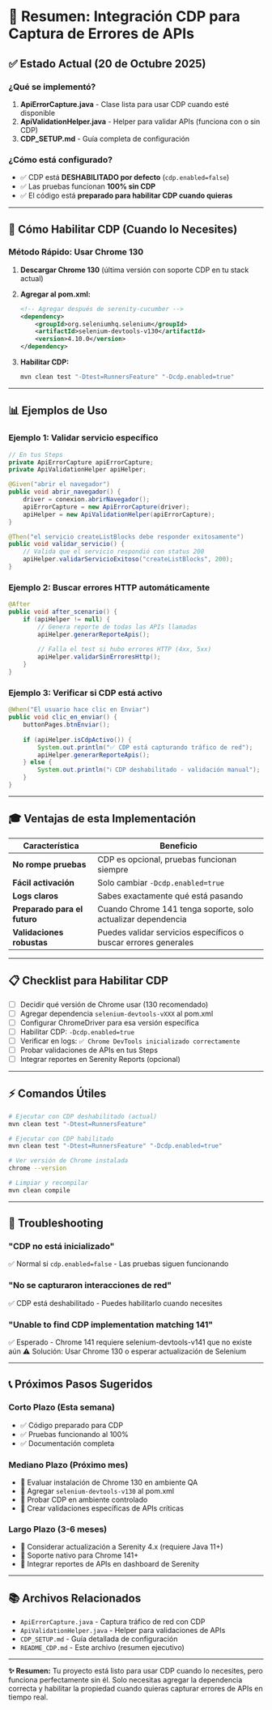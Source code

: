 # 🎯 Resumen: Integración CDP para Captura de Errores de APIs

## ✅ Estado Actual (20 de Octubre 2025)

### ¿Qué se implementó?

1. **ApiErrorCapture.java** - Clase lista para usar CDP cuando esté disponible
2. **ApiValidationHelper.java** - Helper para validar APIs (funciona con o sin CDP)
3. **CDP_SETUP.md** - Guía completa de configuración

### ¿Cómo está configurado?

- ✅ CDP está **DESHABILITADO por defecto** (`cdp.enabled=false`)
- ✅ Las pruebas funcionan **100% sin CDP**
- ✅ El código está **preparado para habilitar CDP cuando quieras**

---

## 🚀 Cómo Habilitar CDP (Cuando lo Necesites)

### Método Rápido: Usar Chrome 130

1. **Descargar Chrome 130** (última versión con soporte CDP en tu stack actual)
   
2. **Agregar al pom.xml:**
   ```xml
   <!-- Agregar después de serenity-cucumber -->
   <dependency>
       <groupId>org.seleniumhq.selenium</groupId>
       <artifactId>selenium-devtools-v130</artifactId>
       <version>4.10.0</version>
   </dependency>
   ```

3. **Habilitar CDP:**
   ```bash
   mvn clean test "-Dtest=RunnersFeature" "-Dcdp.enabled=true"
   ```

---

## 📊 Ejemplos de Uso

### Ejemplo 1: Validar servicio específico

```java
// En tus Steps
private ApiErrorCapture apiErrorCapture;
private ApiValidationHelper apiHelper;

@Given("abrir el navegador")
public void abrir_navegador() {
    driver = conexion.abrirNavegador();
    apiErrorCapture = new ApiErrorCapture(driver);
    apiHelper = new ApiValidationHelper(apiErrorCapture);
}

@Then("el servicio createListBlocks debe responder exitosamente")
public void validar_servicio() {
    // Valida que el servicio respondió con status 200
    apiHelper.validarServicioExitoso("createListBlocks", 200);
}
```

### Ejemplo 2: Buscar errores HTTP automáticamente

```java
@After
public void after_scenario() {
    if (apiHelper != null) {
        // Genera reporte de todas las APIs llamadas
        apiHelper.generarReporteApis();
        
        // Falla el test si hubo errores HTTP (4xx, 5xx)
        apiHelper.validarSinErroresHttp();
    }
}
```

### Ejemplo 3: Verificar si CDP está activo

```java
@When("El usuario hace clic en Enviar")
public void clic_en_enviar() {
    buttonPages.btnEnviar();
    
    if (apiHelper.isCdpActivo()) {
        System.out.println("✅ CDP está capturando tráfico de red");
        apiHelper.generarReporteApis();
    } else {
        System.out.println("ℹ️ CDP deshabilitado - validación manual");
    }
}
```

---

## 🎓 Ventajas de esta Implementación

| Característica | Beneficio |
|----------------|-----------|
| **No rompe pruebas** | CDP es opcional, pruebas funcionan siempre |
| **Fácil activación** | Solo cambiar `-Dcdp.enabled=true` |
| **Logs claros** | Sabes exactamente qué está pasando |
| **Preparado para el futuro** | Cuando Chrome 141 tenga soporte, solo actualizar dependencia |
| **Validaciones robustas** | Puedes validar servicios específicos o buscar errores generales |

---

## 📋 Checklist para Habilitar CDP

- [ ] Decidir qué versión de Chrome usar (130 recomendado)
- [ ] Agregar dependencia `selenium-devtools-vXXX` al pom.xml
- [ ] Configurar ChromeDriver para esa versión específica
- [ ] Habilitar CDP: `-Dcdp.enabled=true`
- [ ] Verificar en logs: `✅ Chrome DevTools inicializado correctamente`
- [ ] Probar validaciones de APIs en tus Steps
- [ ] Integrar reportes en Serenity Reports (opcional)

---

## ⚡ Comandos Útiles

```bash
# Ejecutar con CDP deshabilitado (actual)
mvn clean test "-Dtest=RunnersFeature"

# Ejecutar con CDP habilitado
mvn clean test "-Dtest=RunnersFeature" "-Dcdp.enabled=true"

# Ver versión de Chrome instalada
chrome --version

# Limpiar y recompilar
mvn clean compile
```

---

## 🔧 Troubleshooting

### "CDP no está inicializado"
✅ Normal si `cdp.enabled=false` - Las pruebas siguen funcionando

### "No se capturaron interacciones de red"
✅ CDP está deshabilitado - Puedes habilitarlo cuando necesites

### "Unable to find CDP implementation matching 141"
✅ Esperado - Chrome 141 requiere selenium-devtools-v141 que no existe aún
⚠️ Solución: Usar Chrome 130 o esperar actualización de Selenium

---

## 📞 Próximos Pasos Sugeridos

### Corto Plazo (Esta semana)
- ✅ Código preparado para CDP
- ✅ Pruebas funcionando al 100%
- ✅ Documentación completa

### Mediano Plazo (Próximo mes)
- 🔲 Evaluar instalación de Chrome 130 en ambiente QA
- 🔲 Agregar `selenium-devtools-v130` al pom.xml
- 🔲 Probar CDP en ambiente controlado
- 🔲 Crear validaciones específicas de APIs críticas

### Largo Plazo (3-6 meses)
- 🔲 Considerar actualización a Serenity 4.x (requiere Java 11+)
- 🔲 Soporte nativo para Chrome 141+
- 🔲 Integrar reportes de APIs en dashboard de Serenity

---

## 📚 Archivos Relacionados

- `ApiErrorCapture.java` - Captura tráfico de red con CDP
- `ApiValidationHelper.java` - Helper para validaciones de APIs
- `CDP_SETUP.md` - Guía detallada de configuración
- `README_CDP.md` - Este archivo (resumen ejecutivo)

---

**✨ Resumen:** Tu proyecto está listo para usar CDP cuando lo necesites, pero funciona perfectamente sin él. Solo necesitas agregar la dependencia correcta y habilitar la propiedad cuando quieras capturar errores de APIs en tiempo real.
